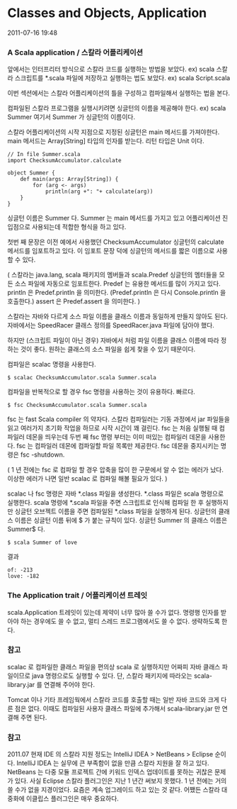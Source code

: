 # Classes and Objects, Application

2011-07-16 19:48

### A Scala application / 스칼라 어플리케이션

앞에서는 인터프리터 방식으로 스칼라 코드를 실행하는 방법을 보았다. ex) scala
스칼라 스크립트를 *.scala 파일에 저장하고 실행하는 법도 보았다. ex) scala Script.scala

이번 섹션에서는 스칼라 어플리케이션의 틀을 구성하고 컴파일해서 실행하는 법을 본다.

컴파일된 스칼라 프로그램을 실행시키려면 싱글턴의 이름을 제공해야 한다. ex) scala Summer
여기서 Summer 가 싱글턴의 이름이다.

스칼라 어플리케이션의 시작 지점으로 지정된 싱글턴은 main 메서드를 가져야한다.
main 메서드는 Array[String] 타입의 인자를 받는다.
리턴 타입은 Unit 이다.

	// In file Summer.scala
	import ChecksumAccumulator.calculate

	object Summer {
		def main(args: Array[String]) {
			for (arg <- args)
				println(arg +": "+ calculate(arg))
		}
	}

싱글턴 이름은 Summer 다.
Summer 는 main 메서드를 가지고 있고 어플리케이션 진입점으로 사용되는데 적합한 형식을 하고 있다.

첫번 째 문장은 이전 예에서 사용했던 ChecksumAccumulator 싱글턴의 calculate 메서드를 임포트하고 있다.
이 임포트 문장 덕에 싱글턴의 메서드를 짧은 이름으로 사용할 수 있다.

(
스칼라는 java.lang, scala 패키지의 멤버들과 scala.Predef 싱글턴의 멤터들을 모든 소스 파일에 자동으로 임포트한다.
Predef 는 유용한 메서드를 많이 가지고 있다.
println 은 Predef.println 을 의미한다. (Predef.println 은 다시 Console.println 을 호출한다.)
assert 은 Predef.assert 을 의미한다.
)

스칼라는 자바와 다르게 소스 파일 이름을 클래스 이름과 동일하게 만들지 않아도 된다.
자바에서는 SpeedRacer 클래스 정의를 SpeedRacer.java 파일에 담아야 했다.

하지만 (스크립트 파일이 아닌 경우) 자바에서 처럼 파일 이름을 클래스 이름에 따라 정하는 것이 좋다.
원하는 클래스의 소스 파일을 쉽게 찾을 수 있기 때문이다.

컴파일은 scalac 명령을 사용한다.

	$ scalac ChecksumAccumulator.scala Summer.scala

컴파일을 반복적으로 할 경우 fsc 명령을 사용하는 것이 유용하다. 빠르다.

	$ fsc ChecksumAccumulator.scala Summer.scala

fsc 는 fast Scala compiler 의 약자다.
스칼라 컴파일러는 기동 과정에서 jar 파일들을 읽고 여러가지 초기화 작업을 하므로 시작 시간이 꽤 걸린다.
fsc 는 처음 실행될 때 컴파일러 데몬을 띄우는데 두번 째 fsc 명령 부터는 이미 떠있는 컴파일러 데몬을 사용한다.
fsc 는 컴파일러 데몬에 컴파일할 파일 목록만 제공한다.
fsc 데몬을 중지시키는 명령은 fsc -shutdown.

(
1 년 전에는 fsc 로 컴파일 할 경우 압축을 많이 한 구문에서 알 수 없는 에러가 났다.
이상한 에러가 나면 일반 scalac 로 컴파일 해볼 필요가 있다.
)

scalac 나 fsc 명령은 자바 *.class 파일을 생성한다.
*.class 파일은 scala 명령으로 실행한다.
scala 명령에 *.scala 파일을 주면 스크립트로 인식해 컴파일 한 후 실행하지만
싱글턴 오브젝트 이름을 주면 컴파일된 *.class 파일을 실행하게 된다.
싱글턴의 클래스 이름은 싱글턴 이름 뒤에 $ 가 붙는 규칙이 있다.
싱글턴 Summer 의 클래스 이름은 Summer$ 다.

	$ scala Summer of love

결과

	of: -213
	love: -182


### The Application trait / 어플리케이션 트레잇

scala.Application 트레잇이 있는데 제약이 너무 많아 쓸 수가 없다.
명령행 인자를 받아야 하는 경우에도 쓸 수 없고, 멀티 스레드 프로그램에서도 쓸 수 없다.
생략하도록 한다.


### 참고

scalac 로 컴파일한 클래스 파일을 편의상 scala 로 실행하지만
어짜피 자바 클래스 파일이므로 java 명령으로도 실행할 수 있다.
단, 스칼라 패키지에 따라오는 scala-library.jar 를 연결해 주어야 한다.

Tomcat 이나 기타 프레임웍에서 스칼라 코드를 호출할 때는 일반 자바 코드와 크게 다른 점은 없다.
이때도 컴파일된 사용자 클래스 파일에 추가해서 scala-library.jar 만 연결해 주면 된다.


### 참고

2011.07 현재 IDE 의 스칼라 지원 정도는 IntelliJ IDEA > NetBeans > Eclipse 순이다.
IntelliJ IDEA 는 실무에 큰 부족함이 없을 만큼 스칼라 지원을 잘 하고 있다.
NetBeans 는 다중 모듈 프로젝트 간에 키워드 인덱스 업데이트를 못하는 귀찮은 문제가 있다.
사실 Eclipse 스칼라 플러그인은 지난 1 년간 써보지 못했다.
1 년 전에는 거의 쓸 수가 없을 지경이었다. 요즘은 계속 업그레이드 하고 있는 것 같다.
어쨌든 스칼라 대중화에 이클립스 플러그인은 매우 중요하다.

